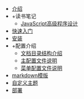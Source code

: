- [介绍](/index)
- +读书笔记
    - [JavaScript高级程序设计](/books/JavaScript高级程序设计)
- [快速入门](/quick_start)
- [安装](/install)
- +配置介绍
    - [文档目录结构介绍](/config/structure)
    - [主配置文件说明](/config/main)
    - [菜单配置文件说明](/config/nav)
- [markdown模版](/template_markdown)
- [自定义主题](/custom_theme)
- [部署](/deploy)
